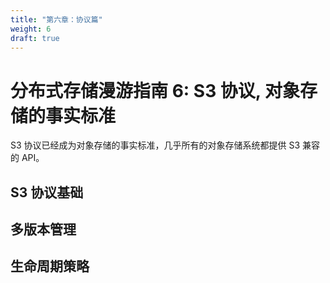 ```yaml
---
title: "第六章：协议篇"
weight: 6
draft: true
---
```


# 分布式存储漫游指南 6: S3 协议, 对象存储的事实标准

S3 协议已经成为对象存储的事实标准，几乎所有的对象存储系统都提供 S3 兼容的 API。

## S3 协议基础

## 多版本管理

## 生命周期策略